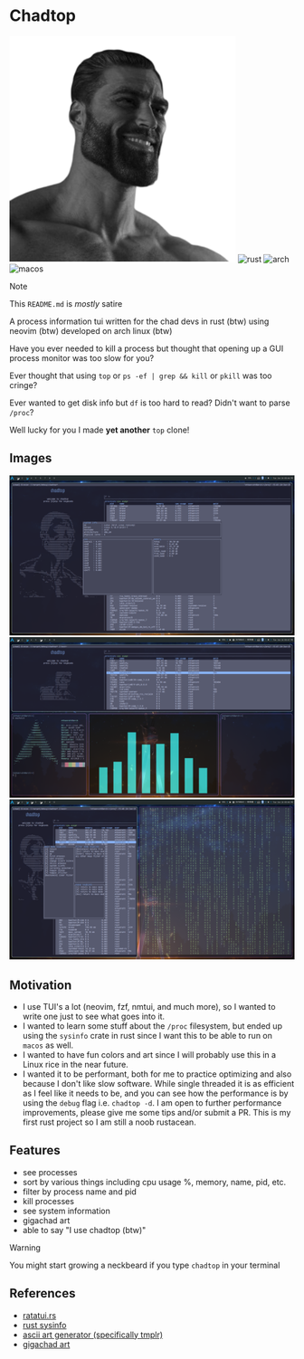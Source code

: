 # Chadtop
![gigachad](/img/gigachad.png)
![rust](https://img.shields.io/static/v1?logo=rust&label=&message=rust&color=FFF&logoColor=000000&style=flat-square)
![arch](https://img.shields.io/static/v1?logo=archlinux&label=&message=arch&color=3776AB&logoColor=1793D1&style=flat-square)
![macos](https://img.shields.io/static/v1?logo=apple&label=&message=macos&color=FFF&logoColor=000000&style=flat-square)

> [!NOTE]
> This `README.md` is *mostly* satire

A process information tui written for the chad devs in rust (btw) using neovim
(btw) developed on arch linux (btw)

Have you ever needed to kill a process but thought that opening up a GUI
process monitor was too slow for you?

Ever thought that using `top` or `ps -ef | grep && kill` or `pkill` was too
cringe?

Ever wanted to get disk info but `df` is too hard to read? Didn't want to parse
`/proc`?

Well lucky for you I made **yet another** `top` clone!

## Images
![chadtop sysinfo](/img/chadtop_sysinfo.png)
![chadtop rice](/img/rice.png)
![chadtop keybinds](/img/keybinds.png)

## Motivation
- I use TUI's a lot (neovim, fzf, nmtui, and much more), so I wanted to write
one just to see what goes into it.
- I wanted to learn some stuff about the `/proc` filesystem, but ended up using
the `sysinfo` crate in rust since I want this to be able to run on `macos` as
well.
- I wanted to have fun colors and art since I will probably use this in a Linux
rice in the near future.
- I wanted it to be performant, both for me to practice optimizing and also
because I don't like slow software. While single threaded it is as efficient as
I feel like it needs to be, and you can see how the performance is by using the
`debug` flag i.e. `chadtop -d`. I am open to further performance improvements,
please give me some tips and/or submit a PR. This is my first rust project so I
am still a noob rustacean.

## Features
- see processes
- sort by various things including cpu usage %, memory, name, pid, etc.
- filter by process name and pid
- kill processes
- see system information
- gigachad art
- able to say "I use chadtop (btw)"

> [!WARNING]
> You might start growing a neckbeard if you type `chadtop` in your terminal

## References
- [ratatui.rs](https://ratatui.rs/)
- [rust sysinfo](https://docs.rs/sysinfo/latest/sysinfo/)
- [ascii art generator (specifically tmplr)](https://patorjk.com/software/taag/)
- [gigachad art](https://emojicombos.com/gigachad-ascii-art)
